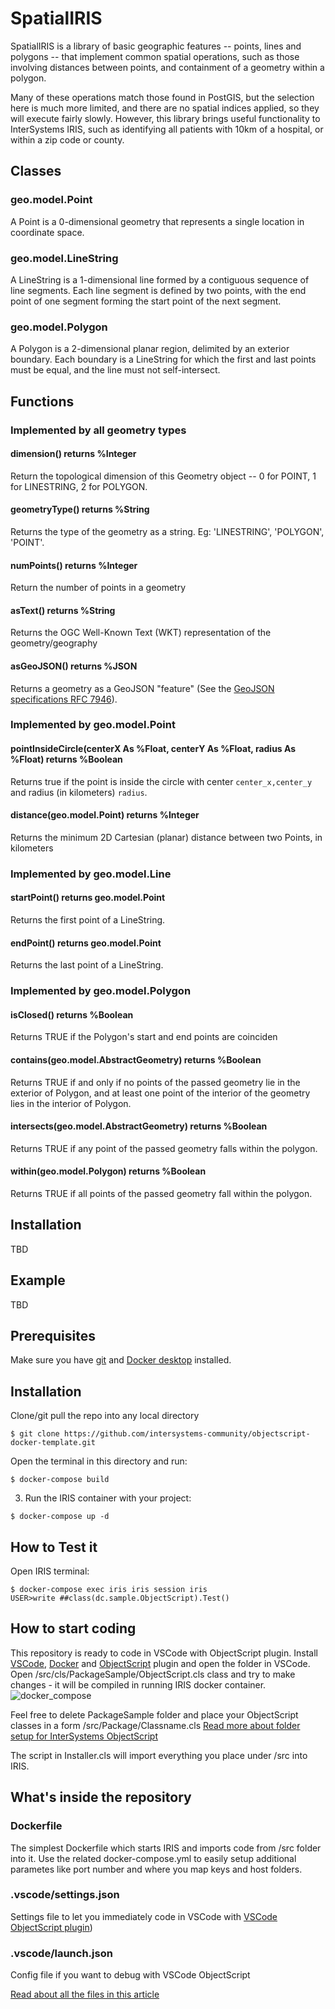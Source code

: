 # SpatialIRIS

SpatialIRIS is a library of basic geographic features -- points, lines and polygons -- that implement common spatial operations, such as those involving distances between points, and containment of a geometry within a polygon. 

Many of these operations match those found in PostGIS, but the selection here is much more limited, and there are no spatial indices applied, so they will execute fairly slowly. However, this library brings useful functionality to InterSystems IRIS, such as identifying all patients with 10km of a hospital, or within a zip code or county.

## Classes

### geo.model.Point

A Point is a 0-dimensional geometry that represents a single location in coordinate space.

### geo.model.LineString

A LineString is a 1-dimensional line formed by a contiguous sequence of line segments. Each line segment is defined by two points, with the end point of one segment forming the start point of the next segment.

### geo.model.Polygon

A Polygon is a 2-dimensional planar region, delimited by an exterior boundary. Each boundary is a LineString for which the first and last points must be equal, and the line must not self-intersect.

## Functions

### Implemented by all geometry types

#### dimension() returns %Integer

Return the topological dimension of this Geometry object -- 0 for POINT, 1 for LINESTRING, 2 for POLYGON.

#### geometryType() returns %String

Returns the type of the geometry as a string. Eg: 'LINESTRING', 'POLYGON', 'POINT'.

#### numPoints() returns %Integer

Return the number of points in a geometry

#### asText() returns %String

Returns the OGC Well-Known Text (WKT) representation of the geometry/geography

#### asGeoJSON() returns %JSON

Returns a geometry as a GeoJSON "feature" (See the [GeoJSON specifications RFC 7946](https://tools.ietf.org/html/rfc7946)).

### Implemented by geo.model.Point

#### pointInsideCircle(centerX As %Float, centerY As %Float, radius As %Float) returns %Boolean

Returns true if the point is inside the circle with center `center_x,center_y` and radius (in kilometers) `radius`.

#### distance(geo.model.Point) returns %Integer

Returns the minimum 2D Cartesian (planar) distance between two Points, in kilometers

### Implemented by geo.model.Line

#### startPoint() returns geo.model.Point

Returns the first point of a LineString.

#### endPoint() returns geo.model.Point

Returns the last point of a LineString.

### Implemented by geo.model.Polygon

#### isClosed() returns %Boolean

Returns TRUE if the Polygon's start and end points are coinciden

#### contains(geo.model.AbstractGeometry) returns %Boolean

Returns TRUE if and only if no points of the passed geometry lie in the exterior of Polygon, and at least one point of the interior of the geometry lies in the interior of Polygon.

#### intersects(geo.model.AbstractGeometry) returns %Boolean

Returns TRUE if any point of the passed geometry falls within the polygon.

#### within(geo.model.Polygon) returns %Boolean

Returns TRUE if all points of the passed geometry fall within the polygon.

## Installation

TBD

## Example

TBD

## Prerequisites
Make sure you have [git](https://git-scm.com/book/en/v2/Getting-Started-Installing-Git) and [Docker desktop](https://www.docker.com/products/docker-desktop) installed.

## Installation 

Clone/git pull the repo into any local directory

```
$ git clone https://github.com/intersystems-community/objectscript-docker-template.git
```

Open the terminal in this directory and run:

```
$ docker-compose build
```

3. Run the IRIS container with your project:

```
$ docker-compose up -d
```

## How to Test it

Open IRIS terminal:

```
$ docker-compose exec iris iris session iris
USER>write ##class(dc.sample.ObjectScript).Test()
```
## How to start coding
This repository is ready to code in VSCode with ObjectScript plugin.
Install [VSCode](https://code.visualstudio.com/), [Docker](https://marketplace.visualstudio.com/items?itemName=ms-azuretools.vscode-docker) and [ObjectScript](https://marketplace.visualstudio.com/items?itemName=daimor.vscode-objectscript) plugin and open the folder in VSCode.
Open /src/cls/PackageSample/ObjectScript.cls class and try to make changes - it will be compiled in running IRIS docker container.
![docker_compose](https://user-images.githubusercontent.com/2781759/76656929-0f2e5700-6547-11ea-9cc9-486a5641c51d.gif)

Feel free to delete PackageSample folder and place your ObjectScript classes in a form
/src/Package/Classname.cls
[Read more about folder setup for InterSystems ObjectScript](https://community.intersystems.com/post/simplified-objectscript-source-folder-structure-package-manager)

The script in Installer.cls will import everything you place under /src into IRIS.


## What's inside the repository

### Dockerfile

The simplest Dockerfile which starts IRIS and imports code from /src folder into it.
Use the related docker-compose.yml to easily setup additional parametes like port number and where you map keys and host folders.


### .vscode/settings.json

Settings file to let you immediately code in VSCode with [VSCode ObjectScript plugin](https://marketplace.visualstudio.com/items?itemName=daimor.vscode-objectscript))

### .vscode/launch.json
Config file if you want to debug with VSCode ObjectScript

[Read about all the files in this article](https://community.intersystems.com/post/dockerfile-and-friends-or-how-run-and-collaborate-objectscript-projects-intersystems-iris)
